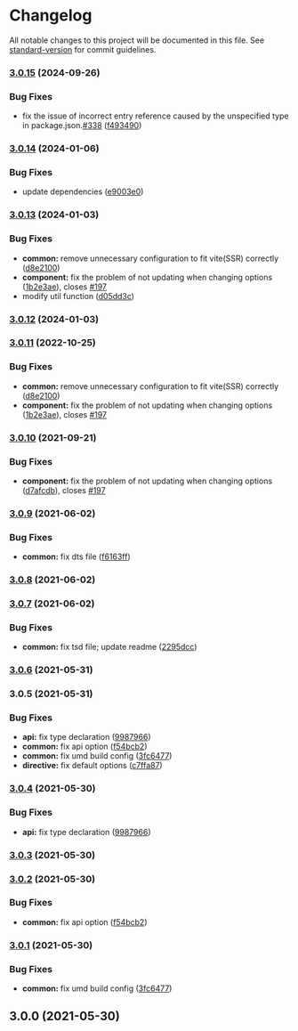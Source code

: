 # Changelog

All notable changes to this project will be documented in this file. See [standard-version](https://github.com/conventional-changelog/standard-version) for commit guidelines.

### [3.0.15](https://github.com/mirari/v-viewer/compare/v3.0.14...v3.0.15) (2024-09-26)


### Bug Fixes

* fix the issue of incorrect entry reference caused by the unspecified type in package.json.[#338](https://github.com/mirari/v-viewer/issues/338) ([f493490](https://github.com/mirari/v-viewer/commit/f4934906d7c90c79571c7bf3edb160cc6b34e2f8))

### [3.0.14](https://github.com/mirari/v-viewer/compare/v3.0.13...v3.0.14) (2024-01-06)


### Bug Fixes

* update dependencies ([e9003e0](https://github.com/mirari/v-viewer/commit/e9003e0902f7cc8c0d03d9ed9b520580c263ade7))

### [3.0.13](https://github.com/mirari/v-viewer/compare/v3.0.9...v3.0.13) (2024-01-03)


### Bug Fixes

* **common:** remove unnecessary configuration to fit vite(SSR) correctly ([d8e2100](https://github.com/mirari/v-viewer/commit/d8e2100086b2058bbd8c225ddb5b990a45ea1149))
* **component:** fix the problem of not updating when changing options ([1b2e3ae](https://github.com/mirari/v-viewer/commit/1b2e3ae26b947d80cbea3f4a25ea2ccf9e59b5fd)), closes [#197](https://github.com/mirari/v-viewer/issues/197)
* modify util function ([d05dd3c](https://github.com/mirari/v-viewer/commit/d05dd3c0a5096e32fce2e4f020fe8775f3dfeb7c))

### [3.0.12](https://github.com/mirari/v-viewer/compare/v3.0.11...v3.0.12) (2024-01-03)

### [3.0.11](https://github.com/mirari/v-viewer/compare/v3.0.9...v3.0.11) (2022-10-25)


### Bug Fixes

* **common:** remove unnecessary configuration to fit vite(SSR) correctly ([d8e2100](https://github.com/mirari/v-viewer/commit/d8e2100086b2058bbd8c225ddb5b990a45ea1149))
* **component:** fix the problem of not updating when changing options ([1b2e3ae](https://github.com/mirari/v-viewer/commit/1b2e3ae26b947d80cbea3f4a25ea2ccf9e59b5fd)), closes [#197](https://github.com/mirari/v-viewer/issues/197)

### [3.0.10](https://github.com/mirari/v-viewer/compare/v3.0.9...v3.0.10) (2021-09-21)


### Bug Fixes

* **component:** fix the problem of not updating when changing options ([d7afcdb](https://github.com/mirari/v-viewer/commit/d7afcdbf5d597f3971e0bea43ce36f390972e312)), closes [#197](https://github.com/mirari/v-viewer/issues/197)

### [3.0.9](https://github.com/mirari/v-viewer/compare/v3.0.8...v3.0.9) (2021-06-02)


### Bug Fixes

* **common:** fix dts file ([f6163ff](https://github.com/mirari/v-viewer/commit/f6163ff5b316a940d70fb842605f220b7f378416))

### [3.0.8](https://github.com/mirari/v-viewer/compare/v3.0.7...v3.0.8) (2021-06-02)

### [3.0.7](https://github.com/mirari/v-viewer/compare/v3.0.6...v3.0.7) (2021-06-02)


### Bug Fixes

* **common:** fix tsd file; update readme ([2295dcc](https://github.com/mirari/v-viewer/commit/2295dcc338dfb296f4780542c6d38921284c6c9d))

### [3.0.6](https://github.com/mirari/v-viewer/compare/v3.0.5...v3.0.6) (2021-05-31)

### 3.0.5 (2021-05-31)


### Bug Fixes

* **api:** fix type declaration ([9987966](https://github.com/mirari/v-viewer/commit/9987966db12372186adc95a5b37643c9ce1587bb))
* **common:** fix api option ([f54bcb2](https://github.com/mirari/v-viewer/commit/f54bcb266c4fa83492a9dfaa2e513960727b9873))
* **common:** fix umd build config ([3fc6477](https://github.com/mirari/v-viewer/commit/3fc64772fc7b7271f233b239c2c26d39f16d3396))
* **directive:** fix default options ([c7ffa87](https://github.com/mirari/v-viewer/commit/c7ffa87b6d9259e2f304f85467e1d5609f53e912))

### [3.0.4](https://github.com/mirari/v-viewer/compare/v3.0.3...v3.0.4) (2021-05-30)


### Bug Fixes

* **api:** fix type declaration ([9987966](https://github.com/mirari/v-viewer/commit/9987966db12372186adc95a5b37643c9ce1587bb))

### [3.0.3](https://github.com/mirari/v-viewer/compare/v3.0.2...v3.0.3) (2021-05-30)

### [3.0.2](https://github.com/mirari/v-viewer/compare/v3.0.1...v3.0.2) (2021-05-30)


### Bug Fixes

* **common:** fix api option ([f54bcb2](https://github.com/mirari/v-viewer/commit/f54bcb266c4fa83492a9dfaa2e513960727b9873))

### [3.0.1](https://github.com/mirari/v-viewer/compare/v3.0.0...v3.0.1) (2021-05-30)


### Bug Fixes

* **common:** fix umd build config ([3fc6477](https://github.com/mirari/v-viewer/commit/3fc64772fc7b7271f233b239c2c26d39f16d3396))

## 3.0.0 (2021-05-30)
